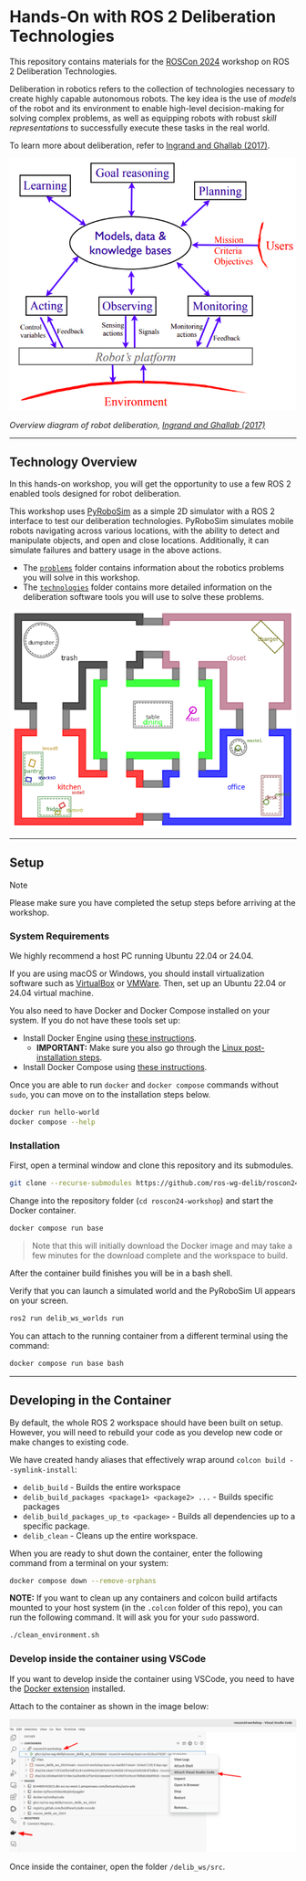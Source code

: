 # Hands-On with ROS 2 Deliberation Technologies

This repository contains materials for the [ROSCon 2024](https://roscon.ros.org/2024/) workshop on ROS 2
Deliberation Technologies.

Deliberation in robotics refers to the collection of technologies necessary to create highly capable autonomous robots.
The key idea is the use of *models* of the robot and its environment to enable high-level decision-making for solving complex problems, as well as equipping robots with robust *skill representations* to successfully execute these tasks in the real world.

To learn more about deliberation, refer to [Ingrand and Ghallab (2017)](https://hal.science/hal-01137921).

![image](media/deliberation_ingrand_ghallab_2017.png)

*Overview diagram of robot deliberation, [Ingrand and Ghallab (2017)](https://hal.science/hal-01137921)*

---

## Technology Overview

In this hands-on workshop, you will get the opportunity to use a few ROS 2 enabled tools designed for robot deliberation.

This workshop uses [PyRoboSim](https://github.com/sea-bass/pyrobosim) as a simple 2D simulator with a ROS 2 interface to test our deliberation technologies.
PyRoboSim simulates mobile robots navigating across various locations, with the ability to detect and manipulate objects, and open and close locations.
Additionally, it can simulate failures and battery usage in the above actions.

* The [`problems`](./problems/README.md) folder contains information about the robotics problems you will solve in this workshop.
* The [`technologies`](./technologies/README.md) folder contains more detailed information on the deliberation software tools you will use to solve these problems.

![image](media/pyrobosim_world.png)

---

## Setup

> [!NOTE]
> Please make sure you have completed the setup steps before arriving at the workshop.

### System Requirements

We highly recommend a host PC running Ubuntu 22.04 or 24.04.

If you are using macOS or Windows, you should install virtualization software such as [VirtualBox](https://www.virtualbox.org/) or [VMWare](https://www.vmware.com/products/desktop-hypervisor/workstation-and-fusion).
Then, set up an Ubuntu 22.04 or 24.04 virtual machine.

You also need to have Docker and Docker Compose installed on your system.
If you do not have these tools set up:

* Install Docker Engine using [these instructions](https://docs.docker.com/engine/install/ubuntu/).
  * **IMPORTANT:** Make sure you also go through the [Linux post-installation steps](https://docs.docker.com/engine/install/linux-postinstall/).
* Install Docker Compose using [these instructions](https://docs.docker.com/compose/install/).

Once you are able to run `docker` and `docker compose` commands without `sudo`, you can move on to the installation steps below.

```bash
docker run hello-world
docker compose --help
```

### Installation

First, open a terminal window and clone this repository and its submodules.

```bash
git clone --recurse-submodules https://github.com/ros-wg-delib/roscon24-workshop.git
```

Change into the repository folder (`cd roscon24-workshop`) and start the Docker container.

```bash
docker compose run base
```

> Note that this will initially download the Docker image and may take a few minutes
> for the download complete and the workspace to build.

After the container build finishes you will be in a bash shell.

Verify that you can launch a simulated world and the PyRoboSim UI appears on your screen.

```bash
ros2 run delib_ws_worlds run
```

You can attach to the running container from a different terminal using the command:

```bash
docker compose run base bash
```

---

## Developing in the Container

By default, the whole ROS 2 workspace should have been built on setup.
However, you will need to rebuild your code as you develop new code or make changes to existing code.

We have created handy aliases that effectively wrap around `colcon build --symlink-install`:

* `delib_build` - Builds the entire workspace
* `delib_build_packages <package1> <package2> ...` - Builds specific packages
* `delib_build_packages_up_to <package>` - Builds all dependencies up to a specific package.
* `delib_clean` - Cleans up the entire workspace.

When you are ready to shut down the container, enter the following command from a terminal on your system:

```bash
docker compose down --remove-orphans
```

**NOTE:** If you want to clean up any containers and colcon build artifacts mounted to your host system (in the `.colcon` folder of this repo), you can run the following command.
It will ask you for your `sudo` password.

```bash
./clean_environment.sh
```

### Develop inside the container using VSCode

If you want to develop inside the container using VSCode, you need to have the [Docker extension](https://marketplace.visualstudio.com/items?itemName=ms-azuretools.vscode-docker) installed.

Attach to the container as shown in the image below:

![vscode_attach.png](media/vscode_attach.png)

Once inside the container, open the folder `/delib_ws/src`.
